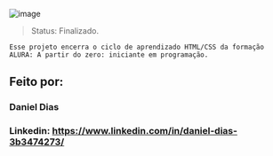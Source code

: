 
![image](https://github.com/danielmster56/portifolio_1/assets/93445644/3f02d173-690e-4705-a33a-12e1a2f392bd)



> Status: Finalizado.
```
Esse projeto encerra o ciclo de aprendizado HTML/CSS da formação ALURA: A partir do zero: iniciante em programação.

```

## Feito por:

### Daniel Dias

### Linkedin: https://www.linkedin.com/in/daniel-dias-3b3474273/

```
